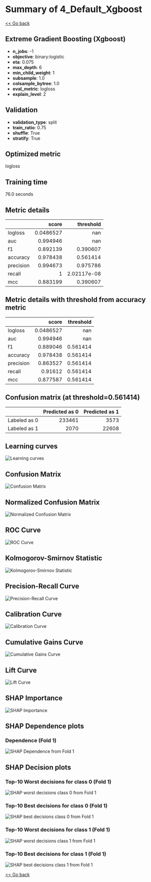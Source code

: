 # Summary of 4_Default_Xgboost

[<< Go back](../README.md)


## Extreme Gradient Boosting (Xgboost)
- **n_jobs**: -1
- **objective**: binary:logistic
- **eta**: 0.075
- **max_depth**: 6
- **min_child_weight**: 1
- **subsample**: 1.0
- **colsample_bytree**: 1.0
- **eval_metric**: logloss
- **explain_level**: 2

## Validation
 - **validation_type**: split
 - **train_ratio**: 0.75
 - **shuffle**: True
 - **stratify**: True

## Optimized metric
logloss

## Training time

76.0 seconds

## Metric details
|           |     score |     threshold |
|:----------|----------:|--------------:|
| logloss   | 0.0486527 | nan           |
| auc       | 0.994946  | nan           |
| f1        | 0.892139  |   0.390607    |
| accuracy  | 0.978438  |   0.561414    |
| precision | 0.994673  |   0.975786    |
| recall    | 1         |   2.02117e-08 |
| mcc       | 0.883199  |   0.390607    |


## Metric details with threshold from accuracy metric
|           |     score |   threshold |
|:----------|----------:|------------:|
| logloss   | 0.0486527 |  nan        |
| auc       | 0.994946  |  nan        |
| f1        | 0.889046  |    0.561414 |
| accuracy  | 0.978438  |    0.561414 |
| precision | 0.863527  |    0.561414 |
| recall    | 0.91612   |    0.561414 |
| mcc       | 0.877587  |    0.561414 |


## Confusion matrix (at threshold=0.561414)
|              |   Predicted as 0 |   Predicted as 1 |
|:-------------|-----------------:|-----------------:|
| Labeled as 0 |           233461 |             3573 |
| Labeled as 1 |             2070 |            22608 |

## Learning curves
![Learning curves](learning_curves.png)
## Confusion Matrix

![Confusion Matrix](confusion_matrix.png)


## Normalized Confusion Matrix

![Normalized Confusion Matrix](confusion_matrix_normalized.png)


## ROC Curve

![ROC Curve](roc_curve.png)


## Kolmogorov-Smirnov Statistic

![Kolmogorov-Smirnov Statistic](ks_statistic.png)


## Precision-Recall Curve

![Precision-Recall Curve](precision_recall_curve.png)


## Calibration Curve

![Calibration Curve](calibration_curve_curve.png)


## Cumulative Gains Curve

![Cumulative Gains Curve](cumulative_gains_curve.png)


## Lift Curve

![Lift Curve](lift_curve.png)



## SHAP Importance
![SHAP Importance](shap_importance.png)

## SHAP Dependence plots

### Dependence (Fold 1)
![SHAP Dependence from Fold 1](learner_fold_0_shap_dependence.png)

## SHAP Decision plots

### Top-10 Worst decisions for class 0 (Fold 1)
![SHAP worst decisions class 0 from Fold 1](learner_fold_0_shap_class_0_worst_decisions.png)
### Top-10 Best decisions for class 0 (Fold 1)
![SHAP best decisions class 0 from Fold 1](learner_fold_0_shap_class_0_best_decisions.png)
### Top-10 Worst decisions for class 1 (Fold 1)
![SHAP worst decisions class 1 from Fold 1](learner_fold_0_shap_class_1_worst_decisions.png)
### Top-10 Best decisions for class 1 (Fold 1)
![SHAP best decisions class 1 from Fold 1](learner_fold_0_shap_class_1_best_decisions.png)

[<< Go back](../README.md)
